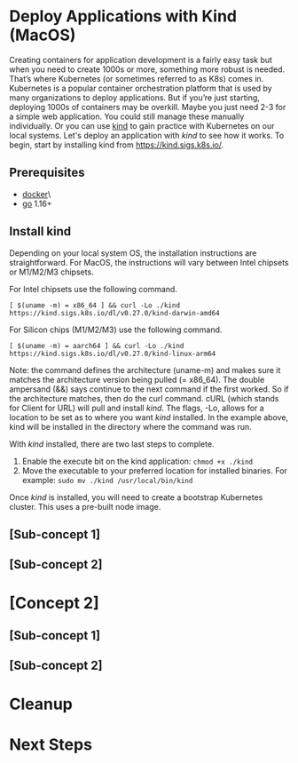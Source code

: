 <h1>Deploy Applications with Kind (MacOS)</h1>

Creating containers for application development is a fairly easy task but when you need to create 1000s or more, something more robust is needed. That’s where Kubernetes (or sometimes referred to as K8s) comes in. Kubernetes is a popular container orchestration platform that is used by many organizations to deploy applications. But if you’re just starting, deploying 1000s of containers may be overkill. Maybe you just need 2-3 for a simple web application. You could still manage these manually individually. Or you can use [kind](https://kind.sigs.k8s.io/) to gain practice with Kubernetes on our local systems. Let's deploy an application with *kind* to see how it works. To begin, start by installing kind from https://kind.sigs.k8s.io/. 

<H2>Prerequisites</H2>  

 *  [docker](https://docs.docker.com/desktop/)\
 *  [go](https://go.dev/) 1.16+

<H2>Install kind</H2>
Depending on your local system OS, the installation instructions are straightforward. For MacOS, the instructions will vary between Intel chipsets or M1/M2/M3 chipsets. 

For Intel chipsets use the following command.

`[ $(uname -m) = x86_64 ] && curl -Lo ./kind https://kind.sigs.k8s.io/dl/v0.27.0/kind-darwin-amd64`


For Silicon chips (M1/M2/M3) use the following command.

`[ $(uname -m) = aarch64 ] && curl -Lo ./kind https://kind.sigs.k8s.io/dl/v0.27.0/kind-linux-arm64`

Note: the command defines the architecture (uname-m) and makes sure it matches the architecture version being pulled (= x86_64). The double ampersand (&&) says continue to the next command if the first worked. So if the architecture matches, then do the curl command. cURL (which stands for Client for URL) will pull and install *kind*. The flags, -Lo, allows for a location to be set as to where you want *kind* installed. In the example above, kind will be installed in the directory where the command was run. 

With *kind* installed, there are two last steps to complete.

1.  Enable the execute bit on the kind application: `chmod +x ./kind`
2.  Move the executable to your preferred location for installed binaries. For example: `sudo mv ./kind /usr/local/bin/kind`


Once *kind* is installed, you will need to create a bootstrap Kubernetes cluster. This uses a pre-built node image. 



## [Sub-concept 1]

## [Sub-concept 2]

# [Concept 2]

## [Sub-concept 1]

## [Sub-concept 2]

# Cleanup

# Next Steps

